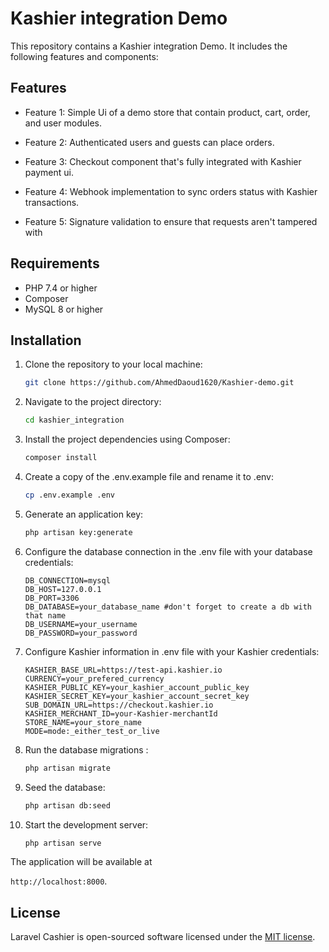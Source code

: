 # Kashier integration Demo

This repository contains a Kashier integration Demo. It includes the following features and components:

## Features

- Feature 1: Simple Ui of a demo store that contain product, cart, order, and user modules.
  

- Feature 2: Authenticated users and guests can place orders.
  

- Feature 3: Checkout component that's fully integrated with Kashier payment ui.
  

- Feature 4: Webhook implementation to sync orders status with Kashier transactions.
  

- Feature 5: Signature validation to ensure that requests aren't tampered with

## Requirements

- PHP 7.4 or higher
- Composer
-  MySQL 8 or higher

## Installation

1. Clone the repository to your local machine:

   ```bash
   git clone https://github.com/AhmedDaoud1620/Kashier-demo.git
   ```

2. Navigate to the project directory:

   ```bash
   cd kashier_integration
   ```
3. Install the project dependencies using Composer:

   ```bash
   composer install
   ```
4. Create a copy of the .env.example file and rename it to .env:
   
   ```bash
   cp .env.example .env
   ```
5. Generate an application key:

   ```bash
   php artisan key:generate
   ```
   
6. Configure the database connection in the .env file with your database credentials:

   ```dotenv
   DB_CONNECTION=mysql
   DB_HOST=127.0.0.1
   DB_PORT=3306
   DB_DATABASE=your_database_name #don't forget to create a db with that name
   DB_USERNAME=your_username
   DB_PASSWORD=your_password
   ```
7. Configure Kashier information in .env file with your Kashier credentials:

    ```dotenv
    KASHIER_BASE_URL=https://test-api.kashier.io
    CURRENCY=your_prefered_currency
    KASHIER_PUBLIC_KEY=your_kashier_account_public_key
    KASHIER_SECRET_KEY=your_kashier_account_secret_key
    SUB_DOMAIN_URL=https://checkout.kashier.io
    KASHIER_MERCHANT_ID=your-Kashier-merchantId
    STORE_NAME=your_store_name
    MODE=mode:_either_test_or_live
    ```   
8. Run the database migrations :
   
   ```bash
   php artisan migrate
   ```
9. Seed the database: 
   
   ```bash
   php artisan db:seed
   ```
10. Start the development server:

    ```bash
    php artisan serve
    ```
The application will be available at 

`http://localhost:8000`.

## License

Laravel Cashier is open-sourced software licensed under the [MIT license](https://github.com/laravel/cashier-stripe/blob/14.x/LICENSE.md).
